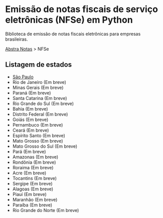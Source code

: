 # Emissão de notas fiscais de serviço eletrônicas (NFSe) em Python


Biblioteca de emissão de notas fiscais eletrônicas para empresas brasileiras.

[Abstra Notas](/README.md) > NFSe

## Listagem de estados

- [São Paulo](/abstra_notas/nfse/sp/README.md)
- Rio de Janeiro (Em breve)
- Minas Gerais (Em breve)
- Paraná (Em breve)
- Santa Catarina (Em breve)
- Rio Grande do Sul (Em breve)
- Bahia (Em breve)
- Distrito Federal (Em breve)
- Goiás (Em breve)
- Pernambuco (Em breve)
- Ceará (Em breve)
- Espírito Santo (Em breve)
- Mato Grosso (Em breve)
- Mato Grosso do Sul (Em breve)
- Pará (Em breve)
- Amazonas (Em breve)
- Rondônia (Em breve)
- Roraima (Em breve)
- Acre (Em breve)
- Tocantins (Em breve)
- Sergipe (Em breve)
- Alagoas (Em breve)
- Piauí (Em breve)
- Maranhão (Em breve)
- Paraíba (Em breve)
- Rio Grande do Norte (Em breve)

